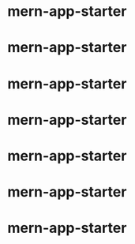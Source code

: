 # mern-app-starter
# mern-app-starter
# mern-app-starter
# mern-app-starter
# mern-app-starter
# mern-app-starter
# mern-app-starter
